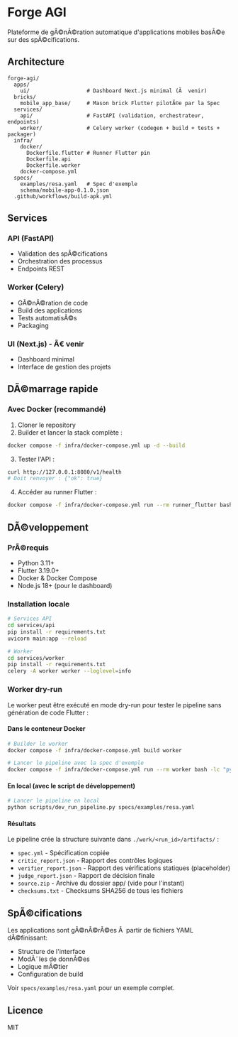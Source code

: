 ﻿# Forge AGI

Plateforme de gÃ©nÃ©ration automatique d'applications mobiles basÃ©e sur des spÃ©cifications.

## Architecture

```
forge-agi/
  apps/
    ui/                  # Dashboard Next.js minimal (Ã  venir)
  bricks/
    mobile_app_base/     # Mason brick Flutter pilotÃ©e par la Spec
  services/
    api/                 # FastAPI (validation, orchestrateur, endpoints)
    worker/              # Celery worker (codegen + build + tests + packager)
  infra/
    docker/
      Dockerfile.flutter # Runner Flutter pin
      Dockerfile.api
      Dockerfile.worker
    docker-compose.yml
  specs/
    examples/resa.yaml   # Spec d'exemple
    schema/mobile-app-0.1.0.json
  .github/workflows/build-apk.yml
```

## Services

### API (FastAPI)
- Validation des spÃ©cifications
- Orchestration des processus
- Endpoints REST

### Worker (Celery)
- GÃ©nÃ©ration de code
- Build des applications
- Tests automatisÃ©s
- Packaging

### UI (Next.js) - Ã€ venir
- Dashboard minimal
- Interface de gestion des projets

## DÃ©marrage rapide

### Avec Docker (recommandé)

1. Cloner le repository
2. Builder et lancer la stack complète :

```bash
docker compose -f infra/docker-compose.yml up -d --build
```

3. Tester l'API :

```bash
curl http://127.0.0.1:8080/v1/health
# Doit renvoyer : {"ok": true}
```

4. Accéder au runner Flutter :

```bash
docker compose -f infra/docker-compose.yml run --rm runner_flutter bash
```

## DÃ©veloppement

### PrÃ©requis
- Python 3.11+
- Flutter 3.19.0+
- Docker & Docker Compose
- Node.js 18+ (pour le dashboard)

### Installation locale

```bash
# Services API
cd services/api
pip install -r requirements.txt
uvicorn main:app --reload

# Worker
cd services/worker
pip install -r requirements.txt
celery -A worker worker --loglevel=info
```

### Worker dry-run

Le worker peut être exécuté en mode dry-run pour tester le pipeline sans génération de code Flutter :

#### Dans le conteneur Docker
```bash
# Builder le worker
docker compose -f infra/docker-compose.yml build worker

# Lancer le pipeline avec la spec d'exemple
docker compose -f infra/docker-compose.yml run --rm worker bash -lc "python -m worker.pipeline --spec /workspace/specs/examples/resa.yaml"
```

#### En local (avec le script de développement)
```bash
# Lancer le pipeline en local
python scripts/dev_run_pipeline.py specs/examples/resa.yaml
```

#### Résultats
Le pipeline crée la structure suivante dans `./work/<run_id>/artifacts/` :
- `spec.yml` - Spécification copiée
- `critic_report.json` - Rapport des contrôles logiques
- `verifier_report.json` - Rapport des vérifications statiques (placeholder)
- `judge_report.json` - Rapport de décision finale
- `source.zip` - Archive du dossier app/ (vide pour l'instant)
- `checksums.txt` - Checksums SHA256 de tous les fichiers

## SpÃ©cifications

Les applications sont gÃ©nÃ©rÃ©es Ã  partir de fichiers YAML dÃ©finissant:
- Structure de l'interface
- ModÃ¨les de donnÃ©es
- Logique mÃ©tier
- Configuration de build

Voir `specs/examples/resa.yaml` pour un exemple complet.

## Licence

MIT
